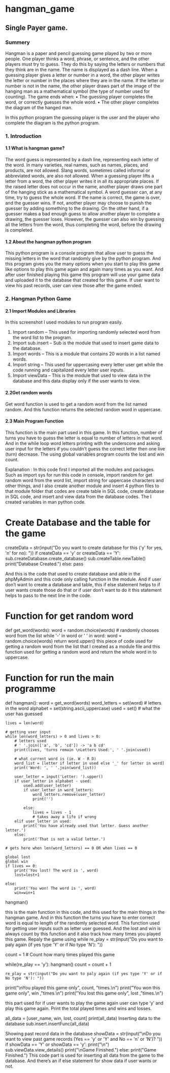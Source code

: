 # hangman_game
## Single Payer game.
### Summery

Hangman is a paper and pencil guessing game played by two or more people. One player thinks a word, phrase, or sentence, and the other players must try to guess. They do this by saying the letters or numbers that they think are in the name. The name is displayed as a dash line. When a guessing player gives a letter or number in a word, the other player writes the letter or number in the places where they are in the name. If the letter or number is not in the name, the other player draws part of the image of the hanging man as a mathematical symbol (the type of number used for counting).
The game ends when:
•	The guessing player completes the word, or correctly guesses the whole word.
•	The other player completes the diagram of the hanged man.

In this python program the guessing player is the user and the player who complete the diagram is the python program.

### 1.	Introduction

#### 1.1 What is hangman game?

The word guess is represented by a dash line, representing each letter of the word. In many varieties, real names, such as names, places, and products, are not allowed. Slang words, sometimes called informal or abbreviated words, are also not allowed. When a guessing player lifts a letter from a word, the other player writes it in all its appropriate places. If the raised letter does not occur in the name, another player draws one part of the hanging stick as a mathematical symbol. A word guesser can, at any time, try to guess the whole word. If the name is correct, the game is over, and the guesser wins. If not, another player may choose to punish the guesser by adding something to the drawing. On the other hand, if a guesser makes a bad enough guess to allow another player to complete a drawing, the guesser loses. However, the guesser can also win by guessing all the letters from the word, thus completing the word, before the drawing is completed.

#### 1.2 About the hangman python program

This python program is a console program that allow user to guess the missing letters in the word that randomly give by the python program. And this program gives you the many options when you start to play this game like options to play this game again and again many times as you want. And after user finished playing this game this program will use your game data and uploaded it to the database that created for this game. If user want to view his past records, user can view those after the game ended. 

### 2.	Hangman Python Game

#### 2.1 Import Modules and Libraries


In this screenshot I used modules to run program easily.
1.	Import random – This used for importing randomly selected word from the word list to the program.
2.	Import sub.insert – Sub is the module that used to insert game data to the database.
3.	Import words – This is a module that contains 20 words in a list named words.
4.	Import string – This used for uppercasing every letter user get while the code running and capitalized every letter user inputs. 
5.	Import viewData – This is the module that used to view data in the database and this data display only if the user wants to view.

#### 2.2Get random words
Get word function is used to get a random word from the list named random. And this function returns the selected random word in uppercase. 

#### 2.3 Main Program Function

 
This function is the main part used in this game. In this function, number of turns you have to guess the letter is equal to number of letters in that word. And in the while loop word letters printing with the underscore and asking user input for the letters if you couldn’t guess the correct letter then one live (turn) decrease. The using global variables program counts the lost and win count.


Explanation :
In this code first I imported all the modules and packages. Such as import sys for run this code in console, import random for get random word from the word list, import string for uppercase characters and other things, and I also create another module and insert 4 python files to that module folder that codes are create table in SQL code, create database in SQL code, and insert and view data from the database codes. The I created variables in man python code.
# Create Database and the table for the game
createData = str(input("Do you want to create database for this ('y' for yes, 'n' for no): "))
if createData == 'y' or createData == 'Y':
    sub.createDatabase.create_database()
    sub.createTable.newTable()
    print("Database Created.")
else:
    pass

And this is the code that used to create database and able in the phpMyAdmin and this code only calling function in the module. And if user don’t want to create a database and table, this if else statement helps to if user wants create those do that or if user don’t want to do it this statement helps to pass to the next line in the code.
# Function for get random word
def get_word(words):
    word = random.choice(words)  # randomly chooses word from the list
    while '-' in word or ' ' in word:
        word = random.choice(words)
    return word.upper()
this piece of code used for getting a random word from the list that I created as a module file and this function used for getting a random word and return the whole word in to uppercase.
# Function for run the main programme
def hangman():
    word = get_word(words)
    word_letters = set(word)  # letters in the word
    alphabet = set(string.ascii_uppercase)
    used = set()  # what the user has guessed

    lives = len(word)

    # getting user input
    while len(word_letters) > 0 and lives > 0:
        # letters used
        # ' '.join(['a', 'b', 'cd']) -> 'a b cd'
        print(lives, 'turns remain \nLetters Used:', ' '.join(used)) 

        # what current word is (ie. W - R D)
        word_list = [letter if letter in used else '_' for letter in word]
        print('Word: ', ' '.join(word_list))

        user_letter = input('Letter: ').upper()
        if user_letter in alphabet - used:
            used.add(user_letter)
            if user_letter in word_letters:
                word_letters.remove(user_letter)
                print('')

            else:
                lives = lives - 1
                # takes away a life if wrong
        elif user_letter in used:
            print('You have already used that letter. Guess another letter.')
        else:
            print('That is not a valid letter.')

    # gets here when len(word_letters) == 0 OR when lives == 0
    
    global lost
    global win
    if lives == 0:
        print('You lost! The word is ', word)
        lost=lost+1
    
    else:
        print('You won! The word is ', word)
        win=win+1

hangman()

this is the main function in this code, and this used for the main things in the hangman game. And in this function the turns you have to enter correct word is equal to length of the randomly selected word.
This function used for getting user inputs such as letter user guessed. And the lost and win is always count by this function and it also track how many times you played this game.
  Repaly the game using while 
re_play = str(input("Do you want to paly again (if yes type 'Y' or if No type 'N'): "))
    
count = 1 # Count how many times played this game

while(re_play == 'y'):
    hangman()
    count = count + 1
    
    re_play = str(input("Do you want to paly again (if yes type 'Y' or if No type 'N'): "))
    
print("\nYou played this game only", count, "times.\n")
print("You won this game only", win ,"times.\n")
print("You lost this game only", lost ,"times.\n")

this part used for if user wants to play the game again user can type ‘y’ and play this game again. Print the total played times and wins and losses. 

all_data = [user_name, win, lost, count]
  print(all_data)
  Inserting data to the database
sub.insert.insertFunc(all_data)

  Showing past record data in the database
showData = str(input("\nDo you want to view past game records (Yes == 'y' or 'Y' and No == 'n' or 'N')? "))
if showData == 'Y' or showData == 'y':
    print("\n")
    sub.viewData.view_details()
    print("\nGame Finished.")
else:
    print("Game Finished.")
This code part is used for inserting all data from the game to the database. And there’s an if else statement for show data if user wants or not.



